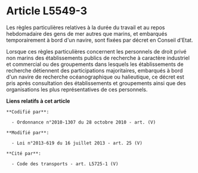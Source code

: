 # Article L5549-3

Les règles particulières relatives à la durée du travail et au repos hebdomadaire des gens de mer autres que marins, et
embarqués temporairement à bord d'un navire, sont fixées par décret en Conseil d'Etat. 

Lorsque ces règles particulières concernent les personnels de droit privé non marins des établissements publics de recherche
à caractère industriel et commercial ou des groupements dans lesquels les établissements de recherche détiennent des
participations majoritaires, embarqués à bord d'un navire de recherche océanographique ou halieutique, ce décret est pris
après consultation des établissements et groupements ainsi que des organisations les plus représentatives de ces personnels.

**Liens relatifs à cet article**

	**Codifié par**:

	  - Ordonnance n°2010-1307 du 28 octobre 2010 - art. (V)

	**Modifié par**:

	  - Loi n°2013-619 du 16 juillet 2013 - art. 25 (V)

	**Cité par**:

	  - Code des transports - art. L5725-1 (V)
